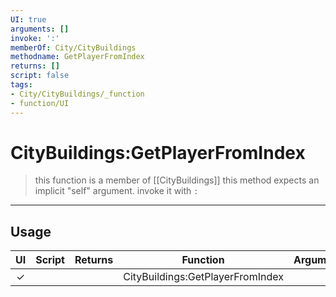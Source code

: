 ```yaml
---
UI: true
arguments: []
invoke: ':'
memberOf: City/CityBuildings
methodname: GetPlayerFromIndex
returns: []
script: false
tags:
- City/CityBuildings/_function
- function/UI
---
```

# CityBuildings:GetPlayerFromIndex
> this function is a member of [[CityBuildings]]
> this method expects an implicit "self" argument. invoke it with `:`
-----
## Usage
|  UI | Script | Returns | Function | Arguments |
|:---:|:------:|-------:|:--------:|:---------|
|✓| ||CityBuildings:GetPlayerFromIndex||
